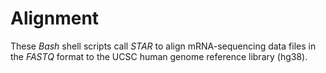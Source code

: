 # Alignment

These *Bash* shell scripts call *STAR* to align mRNA-sequencing data files in the *FASTQ* format to the UCSC human genome reference library (hg38).
